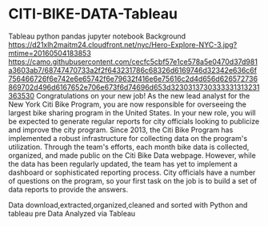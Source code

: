 # CITI-BIKE-DATA-Tableau
Tableau python pandas jupyter notebook
Background
https://d21xlh2maitm24.cloudfront.net/nyc/Hero-Explore-NYC-3.jpg?mtime=20160504183853
https://camo.githubusercontent.com/cecfc5cbf57e1ce578a5e0470d37d981a3603ab7/68747470733a2f2f643231786c68326d6169746d32342e636c6f756466726f6e742e6e65742f6e79632f416e6e75616c2d4d656d626572736869702d496d6167652e706e673f6d74696d653d3230313730333331313231363530
Congratulations on your new job! As the new lead analyst for the New York Citi Bike Program, you are now responsible for overseeing the largest bike sharing program in the United States. In your new role, you will be expected to generate regular reports for city officials looking to publicize and improve the city program.
Since 2013, the Citi Bike Program has implemented a robust infrastructure for collecting data on the program's utilization. Through the team's efforts, each month bike data is collected, organized, and made public on the Citi Bike Data webpage.
However, while the data has been regularly updated, the team has yet to implement a dashboard or sophisticated reporting process. City officials have a number of questions on the program, so your first task on the job is to build a set of data reports to provide the answers.


Data download,extracted,organized,cleaned and sorted with Python and tableau pre
Data Analyzed via Tableau
